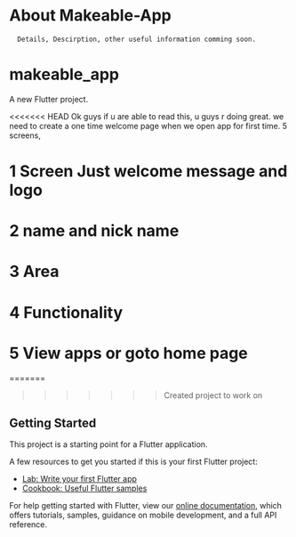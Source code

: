 # About Makeable-App
      Details, Descirption, other useful information comming soon.

# makeable_app

A new Flutter project.

<<<<<<< HEAD
Ok guys if u are able to read this, u guys r doing great. we need to create a one time welcome page when we open app for first time.
5 screens,
# 1 Screen Just welcome message and logo

# 2 name and nick name

# 3 Area

# 4 Functionality

# 5 View apps or goto home page




=======
>>>>>>> Created project to work  on
## Getting Started

This project is a starting point for a Flutter application.

A few resources to get you started if this is your first Flutter project:

- [Lab: Write your first Flutter app](https://flutter.dev/docs/get-started/codelab)
- [Cookbook: Useful Flutter samples](https://flutter.dev/docs/cookbook)

For help getting started with Flutter, view our
[online documentation](https://flutter.dev/docs), which offers tutorials,
samples, guidance on mobile development, and a full API reference.
